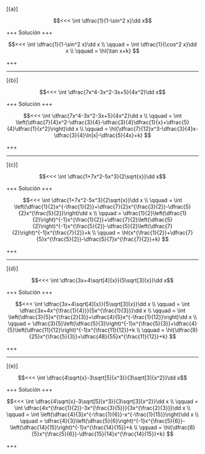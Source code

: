 [{a}]

$$<<< \int \dfrac{1}{1-\sin^2 x}\dd x$$

+++
Solución
+++

$$<<< 
\int \dfrac{1}{1-\sin^2 x}\dd x \\
\qquad = \int \dfrac{1}{\cos^2 x}\dd x \\
\qquad = \hl{\tan x+k}
$$

+++

---
[{b}]

$$<<< \int \dfrac{7x^4-3x^2-3x+5}{4x^2}\dd x$$

+++
Solución
+++

$$<<< 
\int \dfrac{7x^4-3x^2-3x+5}{4x^2}\dd x \\
\qquad = \int \left(\dfrac{7}{4}x^2-\dfrac{3}{4}-\dfrac{3}{4}\dfrac{1}{x}+\dfrac{5}{4}\dfrac{1}{x^2}\right)\dd x \\
\qquad = \hl{\dfrac{7}{12}x^3-\dfrac{3}{4}x-\dfrac{3}{4}\ln|x|-\dfrac{5}{4x}+k}
$$

+++

---
[{c}]

$$<<< \int \dfrac{1+7x^2-5x^3}{2\sqrt{x}}\dd x$$

+++
Solución
+++

$$<<< 
\int \dfrac{1+7x^2-5x^3}{2\sqrt{x}}\dd x \\
\qquad = \int \left(\dfrac{1}{2}x^{-\frac{1}{2}}+\dfrac{7}{2}x^{\frac{3}{2}}-\dfrac{5}{2}x^{\frac{5}{2}}\right)\dd x \\
\qquad = \dfrac{1}{2}\left(\dfrac{1}{2}\right)^{-1}x^{\frac{1}{2}}+\dfrac{7}{2}\left(\dfrac{5}{2}\right)^{-1}x^{\frac{5}{2}}-\dfrac{5}{2}\left(\dfrac{7}{2}\right)^{-1}x^{\frac{7}{2}}+k \\
\qquad = \hl{x^{\frac{1}{2}}+\dfrac{7}{5}x^{\frac{5}{2}}-\dfrac{5}{7}x^{\frac{7}{2}}+k}
$$

+++

---
[{d}]

$$<<< \int \dfrac{3x+4\sqrt[4]{x}}{5\sqrt[3]{x}}\dd x$$

+++
Solución
+++

$$<<< 
\int \dfrac{3x+4\sqrt[4]{x}}{5\sqrt[3]{x}}\dd x \\
\qquad = \int \dfrac{3x+4x^{\frac{1}{4}}}{5x^{\frac{1}{3}}}\dd x \\
\qquad = \int \left(\dfrac{3}{5}x^{\frac{2}{3}}+\dfrac{4}{5}x^{-\frac{1}{12}}\right)\dd x \\
\qquad = \dfrac{3}{5}\left(\dfrac{5}{3}\right)^{-1}x^{\frac{5}{3}}+\dfrac{4}{5}\left(\dfrac{11}{12}\right)^{-1}x^{\frac{11}{12}}+k \\
\qquad = \hl{\dfrac{9}{25}x^{\frac{5}{3}}+\dfrac{48}{55}x^{\frac{11}{12}}+k}
$$

+++

---
[{e}]

$$<<< \int \dfrac{4\sqrt{x}-3\sqrt[5]{x^3}}{3\sqrt[3]{x^2}}\dd x$$

+++
Solución
+++

$$<<< 
\int \dfrac{4\sqrt{x}-3\sqrt[5]{x^3}}{3\sqrt[3]{x^2}}\dd x \\
\qquad = \int \dfrac{4x^{\frac{1}{2}}-3x^{\frac{3}{5}}}{3x^{\frac{2}{3}}}\dd x \\
\qquad = \int \left(\dfrac{4}{3}x^{-\frac{1}{6}}-x^{-\frac{1}{15}}\right)\dd x \\
\qquad = \dfrac{4}{3}\left(\dfrac{5}{6}\right)^{-1}x^{\frac{5}{6}}-\left(\dfrac{14}{15}\right)^{-1}x^{\frac{14}{15}}+k \\
\qquad = \hl{\dfrac{8}{5}x^{\frac{5}{6}}-\dfrac{15}{14}x^{\frac{14}{15}}+k}
$$

+++